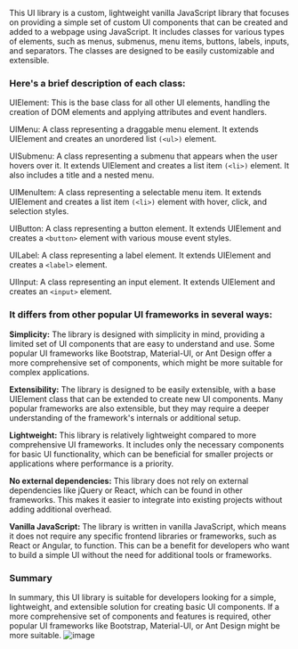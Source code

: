 This UI library is a custom, lightweight vanilla JavaScript library that focuses on providing a simple set of custom UI components that can be created and added to a webpage using JavaScript. It includes classes for various types of elements, such as menus, submenus, menu items, buttons, labels, inputs, and separators. The classes are designed to be easily customizable and extensible. 

### Here's a brief description of each class:

UIElement: This is the base class for all other UI elements, handling the creation of DOM elements and applying attributes and event handlers.

UIMenu: A class representing a draggable menu element. It extends UIElement and creates an unordered list ```(<ul>)``` element.

UISubmenu: A class representing a submenu that appears when the user hovers over it. It extends UIElement and creates a list item ```(<li>)``` element. It also includes a title and a nested menu.

UIMenuItem: A class representing a selectable menu item. It extends UIElement and creates a list item ```(<li>)``` element with hover, click, and selection styles.

UIButton: A class representing a button element. It extends UIElement and creates a ```<button>``` element with various mouse event styles.

UILabel: A class representing a label element. It extends UIElement and creates a ```<label>``` element.

UIInput: A class representing an input element. It extends UIElement and creates an ```<input>``` element.

### It differs from other popular UI frameworks in several ways:

**Simplicity:** The library is designed with simplicity in mind, providing a limited set of UI components that are easy to understand and use. Some popular UI frameworks like Bootstrap, Material-UI, or Ant Design offer a more comprehensive set of components, which might be more suitable for complex applications.

**Extensibility:** The library is designed to be easily extensible, with a base UIElement class that can be extended to create new UI components. Many popular frameworks are also extensible, but they may require a deeper understanding of the framework's internals or additional setup.

**Lightweight:** This library is relatively lightweight compared to more comprehensive UI frameworks. It includes only the necessary components for basic UI functionality, which can be beneficial for smaller projects or applications where performance is a priority.

**No external dependencies:** This library does not rely on external dependencies like jQuery or React, which can be found in other frameworks. This makes it easier to integrate into existing projects without adding additional overhead.

**Vanilla JavaScript:** The library is written in vanilla JavaScript, which means it does not require any specific frontend libraries or frameworks, such as React or Angular, to function. This can be a benefit for developers who want to build a simple UI without the need for additional tools or frameworks.

### Summary
In summary, this UI library is suitable for developers looking for a simple, lightweight, and extensible solution for creating basic UI components. If a more comprehensive set of components and features is required, other popular UI frameworks like Bootstrap, Material-UI, or Ant Design might be more suitable.
![image](https://user-images.githubusercontent.com/25754141/228089623-db49cfac-3f37-4791-9dcd-9076cd840a27.png)
